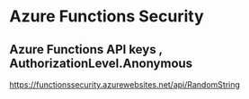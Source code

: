 # Azure Functions Security

## Azure Functions API keys , AuthorizationLevel.Anonymous

https://functionssecurity.azurewebsites.net/api/RandomString